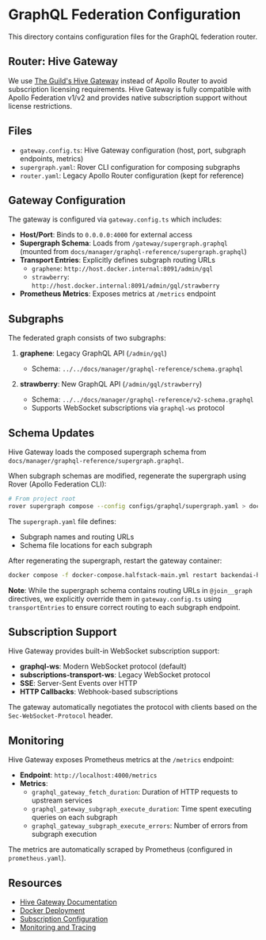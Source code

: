 # GraphQL Federation Configuration

This directory contains configuration files for the GraphQL federation router.

## Router: Hive Gateway

We use [The Guild's Hive Gateway](https://the-guild.dev/graphql/hive/docs/gateway) instead of Apollo Router to avoid subscription licensing requirements. Hive Gateway is fully compatible with Apollo Federation v1/v2 and provides native subscription support without license restrictions.

## Files

- `gateway.config.ts`: Hive Gateway configuration (host, port, subgraph endpoints, metrics)
- `supergraph.yaml`: Rover CLI configuration for composing subgraphs
- `router.yaml`: Legacy Apollo Router configuration (kept for reference)

## Gateway Configuration

The gateway is configured via `gateway.config.ts` which includes:

- **Host/Port**: Binds to `0.0.0.0:4000` for external access
- **Supergraph Schema**: Loads from `/gateway/supergraph.graphql` (mounted from `docs/manager/graphql-reference/supergraph.graphql`)
- **Transport Entries**: Explicitly defines subgraph routing URLs
  - `graphene`: `http://host.docker.internal:8091/admin/gql`
  - `strawberry`: `http://host.docker.internal:8091/admin/gql/strawberry`
- **Prometheus Metrics**: Exposes metrics at `/metrics` endpoint

## Subgraphs

The federated graph consists of two subgraphs:

1. **graphene**: Legacy GraphQL API (`/admin/gql`)
   - Schema: `../../docs/manager/graphql-reference/schema.graphql`

2. **strawberry**: New GraphQL API (`/admin/gql/strawberry`)
   - Schema: `../../docs/manager/graphql-reference/v2-schema.graphql`
   - Supports WebSocket subscriptions via `graphql-ws` protocol

## Schema Updates

Hive Gateway loads the composed supergraph schema from `docs/manager/graphql-reference/supergraph.graphql`.

When subgraph schemas are modified, regenerate the supergraph using Rover (Apollo Federation CLI):

```bash
# From project root
rover supergraph compose --config configs/graphql/supergraph.yaml > docs/manager/graphql-reference/supergraph.graphql
```

The `supergraph.yaml` file defines:
- Subgraph names and routing URLs
- Schema file locations for each subgraph

After regenerating the supergraph, restart the gateway container:

```bash
docker compose -f docker-compose.halfstack-main.yml restart backendai-half-apollo-router
```

**Note**: While the supergraph schema contains routing URLs in `@join__graph` directives, we explicitly override them in `gateway.config.ts` using `transportEntries` to ensure correct routing to each subgraph endpoint.

## Subscription Support

Hive Gateway provides built-in WebSocket subscription support:

- **graphql-ws**: Modern WebSocket protocol (default)
- **subscriptions-transport-ws**: Legacy WebSocket protocol
- **SSE**: Server-Sent Events over HTTP
- **HTTP Callbacks**: Webhook-based subscriptions

The gateway automatically negotiates the protocol with clients based on the `Sec-WebSocket-Protocol` header.

## Monitoring

Hive Gateway exposes Prometheus metrics at the `/metrics` endpoint:

- **Endpoint**: `http://localhost:4000/metrics`
- **Metrics**:
  - `graphql_gateway_fetch_duration`: Duration of HTTP requests to upstream services
  - `graphql_gateway_subgraph_execute_duration`: Time spent executing queries on each subgraph
  - `graphql_gateway_subgraph_execute_errors`: Number of errors from subgraph execution

The metrics are automatically scraped by Prometheus (configured in `prometheus.yaml`).

## Resources

- [Hive Gateway Documentation](https://the-guild.dev/graphql/hive/docs/gateway)
- [Docker Deployment](https://the-guild.dev/graphql/hive/docs/gateway/deployment/docker)
- [Subscription Configuration](https://the-guild.dev/graphql/hive/docs/gateway/subscriptions)
- [Monitoring and Tracing](https://the-guild.dev/graphql/hive/docs/gateway/monitoring-tracing)
